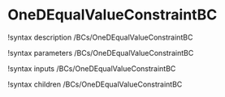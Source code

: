 <!-- MOOSE Documentation Stub: Remove this when content is added. -->

# OneDEqualValueConstraintBC

!syntax description /BCs/OneDEqualValueConstraintBC

!syntax parameters /BCs/OneDEqualValueConstraintBC

!syntax inputs /BCs/OneDEqualValueConstraintBC

!syntax children /BCs/OneDEqualValueConstraintBC
